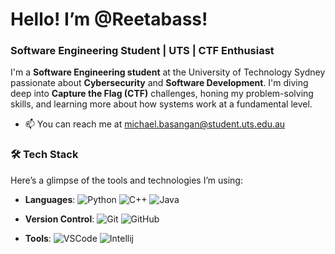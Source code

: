 # Hello! I’m @Reetabass!
### Software Engineering Student | UTS | CTF Enthusiast

I'm a **Software Engineering student** at the University of Technology Sydney passionate about **Cybersecurity** and **Software Development**. I'm diving deep into **Capture the Flag (CTF)** challenges, honing my problem-solving skills, and learning more about how systems work at a fundamental level.


- 📫 You can reach me at michael.basangan@student.uts.edu.au

### 🛠️ Tech Stack

Here’s a glimpse of the tools and technologies I’m using:

- **Languages**: ![Python](https://img.shields.io/badge/-Python-3776AB?logo=python&logoColor=white&style=flat) ![C++](https://img.shields.io/badge/-C++-00599C?logo=cplusplus&logoColor=white&style=flat) ![Java](https://img.shields.io/badge/-Java-007396?logo=java&logoColor=white&style=flat)

- **Version Control**: ![Git](https://img.shields.io/badge/-Git-F05032?logo=git&logoColor=white&style=flat) ![GitHub](https://img.shields.io/badge/-GitHub-181717?logo=github&logoColor=white&style=flat)
- **Tools**: ![VSCode](https://img.shields.io/badge/-VS%20Code-007ACC?logo=visual-studio-code&logoColor=white&style=flat) ![Intellij](https://www.google.com/imgres?q=intellij%20icon&imgurl=https%3A%2F%2Fstatic-00.iconduck.com%2Fassets.00%2Fintellij-idea-icon-2048x2048-hsyna1mi.png&imgrefurl=https%3A%2F%2Ficonduck.com%2Ficons%2F27526%2Fintellij-idea&docid=M8GO8I74mOiqIM&tbnid=i-d63teFpieBmM&vet=12ahUKEwjVzuPCzJSJAxU73TQHHVqfKRwQM3oECB0QAA..i&w=2048&h=2048&hcb=2&ved=2ahUKEwjVzuPCzJSJAxU73TQHHVqfKRwQM3oECB0QAA)




<!---
Reetabass/Reetabass is a ✨ special ✨ repository because its `README.md` (this file) appears on your GitHub profile.
You can click the Preview link to take a look at your changes.
--->
